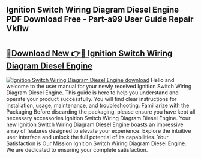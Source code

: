 ## Ignition Switch Wiring Diagram Diesel Engine PDF Download Free - Part-a99 User Guide Repair VkfIw

# <h2><a href="http://dfnb3m.blite.top/?on=Ignition+Switch+Wiring+Diagram+Diesel+Engine">🔗Download New 👉🔴 Ignition Switch Wiring Diagram Diesel Engine</a></h2>

[![Ignition Switch Wiring Diagram Diesel Engine download](https://i.imgur.com/lujVjoI.png)](http://dfnb3m.blite.top/?on=Ignition+Switch+Wiring+Diagram+Diesel+Engine)
Hello and welcome to the user manual for your newly received Ignition Switch Wiring Diagram Diesel Engine. This guide is here to help you understand and operate your product successfully. You will find clear instructions for installation, usage, maintenance, and troubleshooting. Familiarize with the Packaging Before discarding the packaging, please ensure you have kept all necessary accessories Ignition Switch Wiring Diagram Diesel Engine. Your new Ignition Switch Wiring Diagram Diesel Engine boasts an impressive array of features designed to elevate your experience. Explore the intuitive user interface and unlock the full potential of its capabilities. Your Satisfaction is Our Mission Ignition Switch Wiring Diagram Diesel Engine. We are dedicated to ensuring your complete satisfaction.
